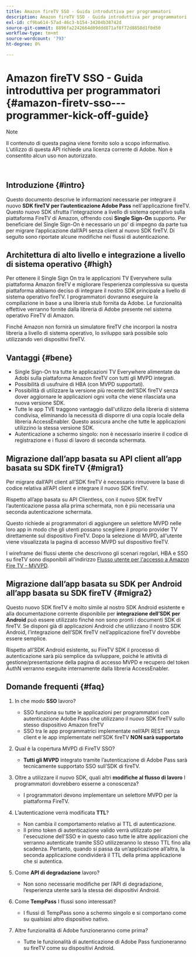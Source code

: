 ```yaml
---
title: Amazon fireTV SSO - Guida introduttiva per programmatori
description: Amazon fireTV SSO - Guida introduttiva per programmatori
exl-id: cf9ba614-57ad-46c3-b154-34204b38742d
source-git-commit: 8896fa2242664d09ddd871af8f72d8858d1f0d50
workflow-type: tm+mt
source-wordcount: '793'
ht-degree: 0%

---
```


# Amazon fireTV SSO - Guida introduttiva per programmatori {#amazon-firetv-sso---programmer-kick-off-guide}

>[!NOTE]
>
>Il contenuto di questa pagina viene fornito solo a scopo informativo. L’utilizzo di questa API richiede una licenza corrente di Adobe. Non è consentito alcun uso non autorizzato.

</br>

## Introduzione {#intro}

Questo documento descrive le informazioni necessarie per integrare il nuovo **SDK fireTV per l’autenticazione Adobe Pass** nell&#39;applicazione fireTV. Questo nuovo SDK sfrutta l’integrazione a livello di sistema operativo sulla piattaforma FireTV di Amazon, offrendo così **Single Sign-On** supporto. Per beneficiare del Single Sign-On è necessario un po’ di impegno da parte tua per migrare l’applicazione dall’API senza client al nuovo SDK fireTV. Di seguito sono riportate alcune modifiche nei flussi di autenticazione.

## Architettura di alto livello e integrazione a livello di sistema operativo {#high}

Per ottenere il Single Sign On tra le applicazioni TV Everywhere sulla piattaforma Amazon fireTV e migliorare l’esperienza complessiva su questa piattaforma abbiamo deciso di integrare il nostro SDK principale a livello di sistema operativo fireTV. I programmatori dovranno eseguire la compilazione in base a una libreria stub fornita da Adobe. Le funzionalità effettive verranno fornite dalla libreria di Adobe presente nel sistema operativo FireTV di Amazon.

Finché Amazon non fornirà un simulatore fireTV che incorpori la nostra libreria a livello di sistema operativo, lo sviluppo sarà possibile solo utilizzando veri dispositivi fireTV.

## Vantaggi {#bene}

* Single Sign-On tra tutte le applicazioni TV Everywhere alimentate da Adobi sulla piattaforma Amazon fireTV con tutti gli MVPD integrati.
* Possibilità di usufruire di HBA (con MVPD supportati).
* Possibilità di utilizzare la versione più recente dell’SDK fireTV senza dover aggiornare le applicazioni ogni volta che viene rilasciata una nuova versione SDK.
* Tutte le app TVE traggono vantaggio dall&#39;utilizzo della libreria di sistema condivisa, eliminando la necessità di disporre di una copia locale della libreria AccessEnabler. Questo assicura anche che tutte le applicazioni utilizzino la stessa versione SDK.
* Autenticazione a schermo singolo: non è necessario inserire il codice di registrazione e i flussi di lavoro di seconda schermata.

## Migrazione dall’app basata su API client all’app basata su SDK fireTV {#migra1}

Per migrare dall’API client all’SDK fireTV è necessario rimuovere la base di codice relativa all’API client e integrare il nuovo SDK fireTV.

Rispetto all’app basata su API Clientless, con il nuovo SDK fireTV l’autenticazione passa alla prima schermata, non è più necessaria una seconda autenticazione schermata.

Questo richiede ai programmatori di aggiungere un selettore MVPD nelle loro app in modo che gli utenti possano scegliere il proprio provider TV direttamente sul dispositivo FireTV. Dopo la selezione di MVPD, all&#39;utente viene visualizzata la pagina di accesso MVPD sul dispositivo fireTV.

I wireframe dei flussi utente che descrivono gli scenari regolari, HBA e SSO su fireTV sono disponibili all&#39;indirizzo [Flusso utente per l&#39;accesso a Amazon Fire TV - MVVPD](https://xd.adobe.com/view/9058288e-4b67-43a1-9d5b-5f76ede6c51e/).

## Migrazione dall’app basata su SDK per Android all’app basata su SDK fireTV {#migra2}

Questo nuovo SDK fireTV è molto simile al nostro SDK Android esistente e alla documentazione corrente disponibile per **integrazione dell’SDK per Android** <!--http://tve.helpdocsonline.com/android-technical-overview-->può essere utilizzato finché non sono pronti i documenti SDK di fireTV. Se disponi già di applicazioni Android che utilizzano il nostro SDK Android, l’integrazione dell’SDK fireTV nell’applicazione fireTV dovrebbe essere semplice.

Rispetto all’SDK Android esistente, su FireTV SDK il processo di autenticazione sarà più semplice da sviluppare, poiché le attività di gestione/presentazione della pagina di accesso MVPD e recupero del token AuthN verranno eseguite internamente dalla libreria AccessEnabler.

## Domande frequenti {#faq}

1. In che modo **SSO** lavoro?

   * SSO funziona su tutte le applicazioni per programmatori con autenticazione Adobe Pass che utilizzano il nuovo SDK fireTV sullo stesso dispositivo Amazon fireTV
   * SSO tra le app programmatrici implementate nell’API REST senza client e le app implementate nell’SDK fireTV **NON sarà supportato**

1. Qual è la copertura MVPD di FireTV SSO?

   * **Tutti gli MVPD** integrato tramite l’autenticazione di Adobe Pass sarà tecnicamente supportato SSO sull’SDK di fireTV.

1. Oltre a utilizzare il nuovo SDK, quali altri **modifiche al flusso di lavoro** I programmatori dovrebbero esserne a conoscenza?

   * I programmatori devono implementare un selettore MVPD per la piattaforma FireTV.

1. L’autenticazione verrà modificata **TTL**?

   * Non cambia il comportamento relativo ai TTL di autenticazione.
   * Il primo token di autenticazione valido verrà utilizzato per l&#39;esecuzione dell&#39;SSO e in questo caso tutte le altre applicazioni che verranno autenticate tramite SSO utilizzeranno lo stesso TTL fino alla scadenza. Pertanto, quando si passa da un’applicazione all’altra, la seconda applicazione condividerà il TTL della prima applicazione che si autentica.

1. Come **API di degradazione** lavoro?

   * Non sono necessarie modifiche per l’API di degradazione, l’esperienza utente sarà la stessa dei dispositivi Android.

1. Come **TempPass** I flussi sono interessati?

   * I flussi di TempPass sono a schermo singolo e si comportano come su qualsiasi altro dispositivo nativo.

1. Altre funzionalità di Adobe funzioneranno come prima?

   * Tutte le funzionalità di autenticazione di Adobe Pass funzioneranno su fireTV come su dispositivi Android.
